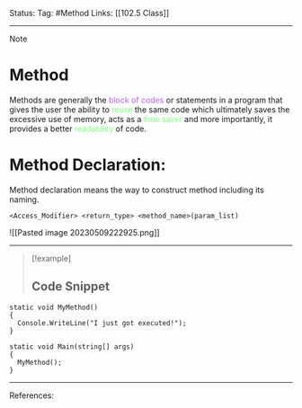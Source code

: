 Status: 
Tag: #Method 
Links: [[102.5 Class]]

---
> [!note] 
>  # Method

Methods are generally the <font style="color:#b562f9">block of codes</font> or statements in a program that gives the user the ability to <font style="color:#81fd83">reuse</font> the same code which ultimately saves the excessive use of memory, acts as a <font style="color:#81fd83">time saver</font> and more importantly, it provides a better <font style="color:#81fd83">readability</font> of code.

# Method Declaration:

Method declaration means the way to construct method including its naming.

```
<Access_Modifier> <return_type> <method_name>(param_list)
```

![[Pasted image 20230509222925.png]]

---
> [!example] 
>  ## Code Snippet

``` run-csharp
static void MyMethod() 
{
  Console.WriteLine("I just got executed!");
}

static void Main(string[] args)
{
  MyMethod();
}
```

---
References:
